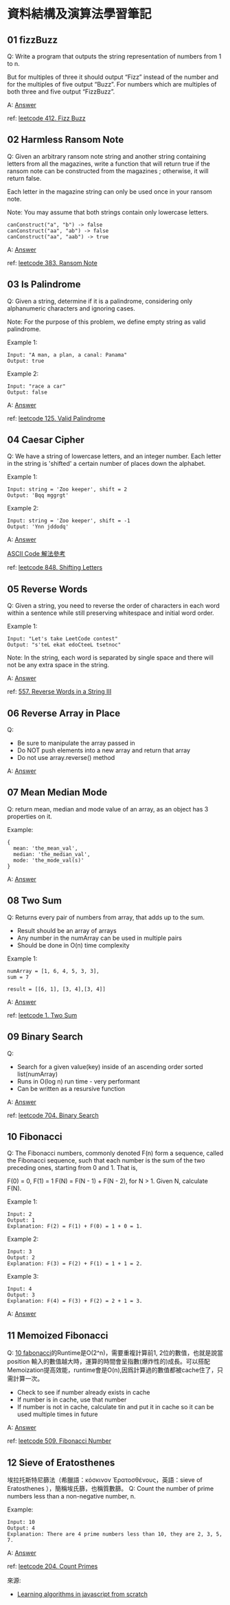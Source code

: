 # 資料結構及演算法學習筆記

## 01 fizzBuzz
Q:
Write a program that outputs the string representation of numbers from 1 to n.

But for multiples of three it should output “Fizz” instead of the number and for the multiples of five output “Buzz”. For numbers which are multiples of both three and five output “FizzBuzz”.

A:
[Answer](01_fizzBuzz.js)

ref: [leetcode 412. Fizz Buzz](https://leetcode.com/problems/fizz-buzz/)

## 02 Harmless Ransom Note
Q:
Given an arbitrary ransom note string and another string containing letters from all the magazines, write a function that will return true if the ransom note can be constructed from the magazines ; otherwise, it will return false.

Each letter in the magazine string can only be used once in your ransom note.

Note:
You may assume that both strings contain only lowercase letters.

```
canConstruct("a", "b") -> false
canConstruct("aa", "ab") -> false
canConstruct("aa", "aab") -> true
```

A:
[Answer](02_harmlessRansomNote.js)

ref: [leetcode 383. Ransom Note](https://leetcode.com/problems/ransom-note/)

## 03 Is Palindrome
Q:
Given a string, determine if it is a palindrome, considering only alphanumeric characters and ignoring cases.

Note: For the purpose of this problem, we define empty string as valid palindrome.

Example 1:
```
Input: "A man, a plan, a canal: Panama"
Output: true
```

Example 2:
```
Input: "race a car"
Output: false
```

A:
[Answer](03_isPalindrome.js)

ref: [leetcode 125. Valid Palindrome](https://leetcode.com/problems/valid-palindrome/)

## 04 Caesar Cipher
Q:
We have a string of lowercase letters, and an integer number.
Each letter in the string is 'shifted' a certain number of places down the alphabet.

Example 1:
```
Input: string = 'Zoo keeper', shift = 2
Output: 'Bqq mggrgt'
```

Example 2:
```
Input: string = 'Zoo keeper', shift = -1
Output: 'Ynn jddodq'
```

A:
[Answer](04_caesarCipher.js)

[ASCII Code 解法參考](https://pjchender.blogspot.com/2017/09/caesar-cipher.html)

ref: [leetcode 848. Shifting Letters](https://leetcode.com/problems/shifting-letters/)

## 05 Reverse Words
Q:
Given a string, you need to reverse the order of characters in each word within a sentence while still preserving whitespace and initial word order.

Example 1:
```
Input: "Let's take LeetCode contest"
Output: "s'teL ekat edoCteeL tsetnoc"
```

Note: In the string, each word is separated by single space and there will not be any extra space in the string.

A:
[Answer](05_reverseWords.js)

ref: [557. Reverse Words in a String III](https://leetcode.com/problems/reverse-words-in-a-string-iii/)

## 06 Reverse Array in Place
Q:
- Be sure to manipulate the array passed in
- Do NOT push elements into a new array and return that array
- Do not use array.reverse() method

A:
[Answer](06_reverseArrayInPlace.js)

## 07 Mean Median Mode
Q:
return mean, median and mode value of an array, as an object has 3 properties on it.

Example:
```
{
  mean: 'the_mean_val',
  median: 'the_median_val',
  mode: 'the_mode_val(s)'
}
```

A:
[Answer](07_meanMedianMode.js)

## 08 Two Sum
Q:
Returns every pair of numbers from array, that adds up to the sum.
- Result should be an array of arrays
- Any number in the numArray can be used in multiple pairs
- Should be done in O(n) time complexity

Example 1:
```
numArray = [1, 6, 4, 5, 3, 3],
sum = 7

result = [[6, 1], [3, 4],[3, 4]]
```

A:
[Answer](08_twoSum.js)

ref: [leetcode 1. Two Sum](https://leetcode.com/problems/two-sum/)

## 09 Binary Search
Q:
- Search for a given value(key) inside of an ascending order sorted list(numArray)
- Runs in O(log n) run time - very performant
- Can be written as a resursive function

A:
[Answer](09_binarySearch.js)

ref: [leetcode 704. Binary Search](https://leetcode.com/problems/binary-search/)

## 10 Fibonacci
Q:
The Fibonacci numbers, commonly denoted F(n) form a sequence, called the Fibonacci sequence, such that each number is the sum of the two preceding ones, starting from 0 and 1. That is,

F(0) = 0,   F(1) = 1
F(N) = F(N - 1) + F(N - 2), for N > 1.
Given N, calculate F(N).

Example 1:
```
Input: 2
Output: 1
Explanation: F(2) = F(1) + F(0) = 1 + 0 = 1.
```

Example 2:
```
Input: 3
Output: 2
Explanation: F(3) = F(2) + F(1) = 1 + 1 = 2.
```

Example 3:
```
Input: 4
Output: 3
Explanation: F(4) = F(3) + F(2) = 2 + 1 = 3.
```

A:
[Answer](10_fibonacci.js)

## 11 Memoized Fibonacci
Q:
[10 fabonacci](10_fabonacci.js)的Runtime是O(2^n)，需要重複計算前1, 2位的數值，也就是說當 position 輸入的數值越大時，運算的時間會呈指數(爆炸性的)成長。可以搭配Memoization提高效能，runtime會是O(n),因爲計算過的數值都被cache住了，只需計算一次。

- Check to see if number already exists in cache
- If number is in cache, use that number
- If number is not in cache, calculate tin and put it in cache so it can be used multiple times in future

A:
[Answer](11_memoizedFibonacci.js)

ref: [leetcode 509. Fibonacci Number](https://leetcode.com/problems/fibonacci-number/)

## 12 Sieve of Eratosthenes
埃拉托斯特尼篩法（希臘語：κόσκινον Ἐρατοσθένους，英語：sieve of Eratosthenes ），簡稱埃氏篩，也稱質數篩。
Q:
Count the number of prime numbers less than a non-negative number, n.

Example:
```
Input: 10
Output: 4
Explanation: There are 4 prime numbers less than 10, they are 2, 3, 5, 7.
```

A:
[Answer](12_sieveOfEratosthenes.js)

ref: [leetcode 204. Count Primes](https://leetcode.com/problems/count-primes/)

來源:
- [Learning algorithms in javascript from scratch](https://www.udemy.com/learning-algorithms-in-javascript-from-scratch/)
